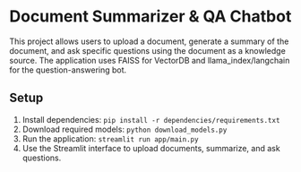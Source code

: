 # Document Summarizer & QA Chatbot
This project allows users to upload a document, generate a summary of the document, and ask specific questions using the document as a knowledge source. The application uses FAISS for VectorDB and llama_index/langchain for the question-answering bot.

## Setup
1. Install dependencies: `pip install -r dependencies/requirements.txt`
2. Download required models: `python download_models.py`
3. Run the application: `streamlit run app/main.py`
4. Use the Streamlit interface to upload documents, summarize, and ask questions.